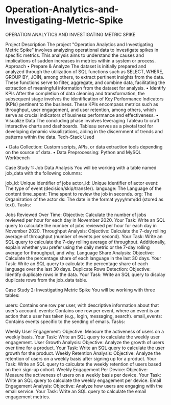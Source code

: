 # Operation-Analytics-and-Investigating-Metric-Spike
OPERATION ANALYTICS AND INVESTIGATING METRIC SPIKE

Project Description
The project "Operation Analytics and Investigating Metric Spike" involves analyzing operational data to investigate spikes in specific metrics. This analysis aims to understand the causes and implications of sudden increases in metrics within a system or process.
Approach
•	Prepare & Analyze
The dataset is initially prepared and analyzed through the utilization of SQL functions such as SELECT, WHERE, GROUP BY, JOIN, among others, to extract pertinent insights from the data. These functions serve to filter, aggregate, and combine data, facilitating the extraction of meaningful information from the dataset for analysis.
•	Identify KPIs
After the completion of data cleaning and transformation, the subsequent stage involves the identification of Key Performance Indicators (KPIs) pertinent to the business. These KPIs encompass metrics such as throughput, user engagement, and user retention, among others, which serve as crucial indicators of business performance and effectiveness.
•	Visualize Data
The concluding phase involves leveraging Tableau to craft interactive charts and dashboards. Tableau serves as a pivotal tool for developing dynamic visualizations, aiding in the discernment of trends and patterns within the data.
Tech-Stack Used

•	Data Collection: Custom scripts, APIs, or data extraction tools depending on the source of data. 
•	Data Preprocessing: Python and MySQL Workbench

Case Study 1: Job Data Analysis
You will be working with a table named job_data with the following columns:

job_id: Unique identifier of jobs
actor_id: Unique identifier of actor
event: The type of event (decision/skip/transfer).
language: The Language of the content
time_spent: Time spent to review the job in seconds.
org: The Organization of the actor
ds: The date in the format yyyy/mm/dd (stored as text).
Tasks:

Jobs Reviewed Over Time:
Objective: Calculate the number of jobs reviewed per hour for each day in November 2020.
Your Task: Write an SQL query to calculate the number of jobs reviewed per hour for each day in November 2020.
Throughput Analysis:
Objective: Calculate the 7-day rolling average of throughput (number of events per second).
Your Task: Write an SQL query to calculate the 7-day rolling average of throughput. Additionally, explain whether you prefer using the daily metric or the 7-day rolling average for throughput, and why.
Language Share Analysis:
Objective: Calculate the percentage share of each language in the last 30 days.
Your Task: Write an SQL query to calculate the percentage share of each language over the last 30 days.
Duplicate Rows Detection:
Objective: Identify duplicate rows in the data.
Your Task: Write an SQL query to display duplicate rows from the job_data table.

Case Study 2: Investigating Metric Spike
You will be working with three tables:

users: Contains one row per user, with descriptive information about that user’s account.
events: Contains one row per event, where an event is an action that a user has taken (e.g., login, messaging, search).
email_events: Contains events specific to the sending of emails.
Tasks:

Weekly User Engagement:
Objective: Measure the activeness of users on a weekly basis.
Your Task: Write an SQL query to calculate the weekly user engagement.
User Growth Analysis:
Objective: Analyze the growth of users over time for a product.
Your Task: Write an SQL query to calculate the user growth for the product.
Weekly Retention Analysis:
Objective: Analyze the retention of users on a weekly basis after signing up for a product.
Your Task: Write an SQL query to calculate the weekly retention of users based on their sign-up cohort.
Weekly Engagement Per Device:
Objective: Measure the activeness of users on a weekly basis per device.
Your Task: Write an SQL query to calculate the weekly engagement per device.
Email Engagement Analysis:
Objective: Analyze how users are engaging with the email service.
Your Task: Write an SQL query to calculate the email engagement metrics.
